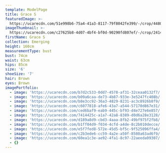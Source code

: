 ```yaml
---
template: ModelPage
title: Grace S
featuredImage: >-
  https://ucarecdn.com/51e998b6-75a4-41a3-8117-79f8042fe399/-/crop/4480x2549/0,654/-/preview/
imageThumbnail: >-
  https://ucarecdn.com/c27625b8-4d07-4bf4-bf0d-90290fd807ef/-/crop/2414x3838/1255,363/-/preview/
firstName: Grace S
collection: Emerging
height: 160cm
measurementType: bust
bust: 74cm
waist: 63cm
hips: 85cm
size: '6'
shoeSize: '7'
hair: Brown
eyes: Brown
imagePortfolio:
  - image: 'https://ucarecdn.com/b7d2c533-0dd7-4578-af31-32ceaa0132f7/'
  - image: 'https://ucarecdn.com/b09a6caa-de73-4b87-933e-3e5247fc408b/'
  - image: 'https://ucarecdn.com/b8e3cc92-36a3-4829-8231-ac3c8926b8f9/'
  - image: 'https://ucarecdn.com/c6077818-afe6-43a7-a544-57170d867e31/'
  - image: 'https://ucarecdn.com/ced6baf9-eab9-445c-bf93-d4e727e6e857/'
  - image: 'https://ucarecdn.com/7414425c-a1a7-42a8-8389-d0d6a28e3128/'
  - image: 'https://ucarecdn.com/d189a8d9-cbd3-4aaa-8fb2-49bf975f2fb8/'
  - image: 'https://ucarecdn.com/b1ff04d9-f034-4cfd-a4de-8c2b010decce/'
  - image: 'https://ucarecdn.com/e5f7fed8-572e-45d5-bf5c-9f525096ffa4/'
  - image: 'https://ucarecdn.com/c2b3ede6-cc59-4a2e-a50f-8580a63ad6f9/'
  - image: 'https://ucarecdn.com/60ea1c3e-ae92-4fa1-8c97-22aeeda09307/'
  - {}
---
```



